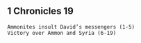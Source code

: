 ## 1 Chronicles 19

```
Ammonites insult David’s messengers (1-5)
Victory over Ammon and Syria (6-19)
```
